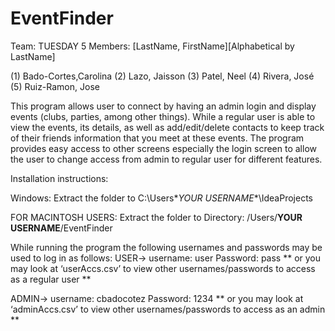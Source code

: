 # EventFinder

Team: TUESDAY 5
Members: [LastName, FirstName][Alphabetical by LastName]

(1) Bado-Cortes,Carolina 
(2) Lazo, Jaisson
(3) Patel, Neel
(4) Rivera, José
(5) Ruiz-Ramon, Jose

This program allows user to connect by having an admin login and display events (clubs, parties, among other things). While a regular user is able to view the events, its details, as well as add/edit/delete contacts to keep track of their friends information that you meet at these events. The program provides easy access to other screens especially the login screen to allow the user to change access from admin to regular user for different features. 

Installation instructions:

Windows:
Extract the folder to C:\Users\**YOUR USERNAME**\IdeaProjects

FOR MACINTOSH USERS:
Extract the folder to Directory: /Users/**YOUR USERNAME**/EventFinder

While running the program the following usernames and passwords may be used to log in as follows:
USER->        username: user
              Password: pass
** or you may look at ‘userAccs.csv’ to view other usernames/passwords to access as a regular user ** 

ADMIN->       username: cbadocotez
              Password: 1234
** or you may look at ‘adminAccs.csv’ to view other usernames/passwords to access as an admin ** 
